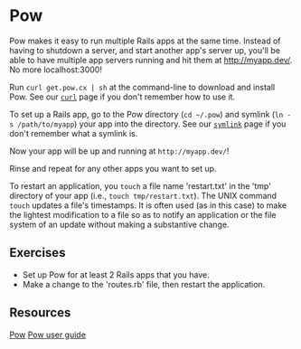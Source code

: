 # Pow

Pow makes it easy to run multiple Rails apps at the same time. Instead
of having to shutdown a server, and start another app's server up,
you'll be able to have multiple app servers running and hit them at
http://myapp.dev/. No more localhost:3000!

Run `curl get.pow.cx | sh` at the command-line to download and install
Pow. See our [`curl`](#) page if you don't remember how to use it.

To set up a Rails app, go to the Pow directory (`cd ~/.pow`) and
symlink (`ln -s /path/to/myapp`) your app into the directory. See our
[`symlink`](#) page if you don't remember what a symlink is.

Now your app will be up and running at `http://myapp.dev/`!

Rinse and repeat for any other apps you want to set up.

To restart an application, you `touch` a file name 'restart.txt' in
the 'tmp' directory of your app (i.e., `touch tmp/restart.txt`). The
UNIX command `touch` updates a file's timestamps. It is often used (as
in this case) to make the lightest modification to a file so as to
notify an application or the file system of an update without making a
substantive change.

## Exercises

* Set up Pow for at least 2 Rails apps that you have.
* Make a change to the 'routes.rb' file, then restart the application.

## Resources

[Pow](http://pow.cx/)
[Pow user guide](http://pow.cx/manual.html)